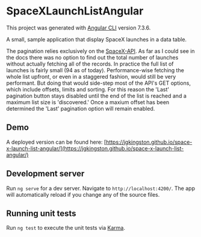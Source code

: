 # SpaceXLaunchListAngular

This project was generated with [Angular CLI](https://github.com/angular/angular-cli) version 7.3.6.

A small, sample application that display SpaceX launches in a data table. 

The pagination relies exclusively on the [SpaceX-API](https://github.com/r-spacex/SpaceX-API). As far as I could see in the docs there was no option to find out the total number of launches without actually fetching all of the records. In practice the full list of launches is fairly small (94 as of today). Performance-wise fetching the whole list upfront, or even in a staggered fashion, would still be very performant. But doing that would side-step most of the API's GET options, which include offsets, limits and sorting. For this reason the 'Last' pagination button stays disabled until the end of the list is reached and a maximum list size is 'discovered.' Once a maxium offset has been determined the 'Last' pagination option will remain enabled.

## Demo

A deployed version can be found here: [https://jgkingston.github.io/space-x-launch-list-angular/](https://jgkingston.github.io/space-x-launch-list-angular/)

## Development server

Run `ng serve` for a dev server. Navigate to `http://localhost:4200/`. The app will automatically reload if you change any of the source files.

## Running unit tests

Run `ng test` to execute the unit tests via [Karma](https://karma-runner.github.io).
